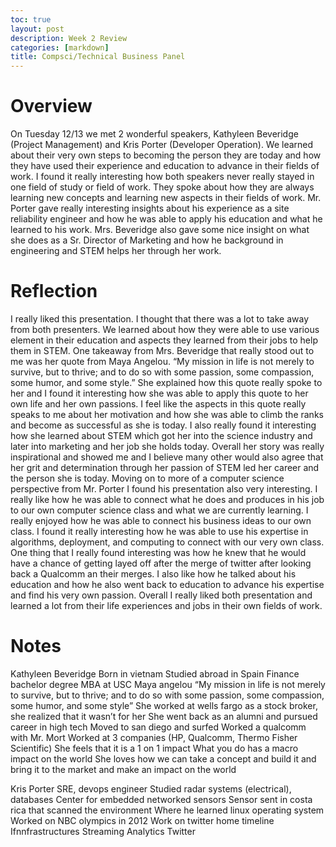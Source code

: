 ```yaml
---
toc: true
layout: post
description: Week 2 Review
categories: [markdown]
title: Compsci/Technical Business Panel
---
```


# Overview
On Tuesday 12/13 we met 2 wonderful speakers, Kathyleen Beveridge (Project Management) and Kris Porter (Developer Operation). We learned about their very own steps to becoming the person they are today and how they have used their experience and education to advance in their fields of work. I found it really interesting how both speakers never really stayed in one field of study or field of work. They spoke about how they are always learning new concepts and learning new aspects in their fields of work. Mr. Porter gave really interesting insights about his experience as a site reliability engineer and how he was able to apply his education and what he learned to his work. Mrs. Beveridge also gave some nice insight on what she does as a Sr. Director of Marketing and how he background in engineering and STEM helps her through her work.

# Reflection
I really liked this presentation. I thought that there was a lot to take away from both presenters. We learned about how they were able to use various element in their education and aspects they learned from their jobs to help them in STEM. One takeaway from Mrs. Beveridge that really stood out to me was her quote from Maya Angelou. “My mission in life is not merely to survive, but to thrive; and to do so with some passion, some compassion, some humor, and some style.” She explained how this quote really spoke to her and I found it interesting how she was able to apply this quote to her own life and her own passions. I feel like the aspects in this quote really speaks to me about her motivation and how she was able to climb the ranks and become as successful as she is today. I also really found it interesting how she learned about STEM which got her into the science industry and later into marketing and her job she holds today. Overall her story was really inspirational and showed me and I believe many other would also agree that her grit and determination through her passion of STEM led her career and the person she is today. Moving on to more of a computer science perspective from Mr. Porter I found his presentation also very interesting. I really like how he was able to connect what he does and produces in his job to our own computer science class and what we are currently learning. I really enjoyed how he was able to connect his business ideas to our own class. I found it really interesting how he was able to use his expertise in algorithms, deployment, and computing to connect with our very own class. One thing that I really found interesting was how he knew that he would have a chance of getting layed off after the merge of twitter after looking back a Qualcomm an their merges. I also like how he talked about his education and how he also went back to education to advance his expertise and find his very own passion. Overall I really liked both presentation and learned a lot from their life experiences and jobs in their own fields of work.

# Notes
Kathyleen Beveridge
Born in vietnam
Studied abroad in Spain
Finance bachelor degree
MBA at USC
Maya angelou “My mission in life is not merely to survive, but to thrive; and to do so with some passion, some compassion, some humor, and some style”
She worked at wells fargo as a stock broker, she realized that it wasn’t for her
She went back as an alumni and pursued career in high tech
Moved to san diego and surfed
Worked a qualcomm with Mr. Mort
Worked at 3 companies (HP, Qualcomm, Thermo Fisher Scientific)
She feels that it is a 1 on 1 impact
What you do has a macro impact on the world
She loves how we can take a concept and build it and bring it to the market and make an impact on the world

Kris Porter
SRE, devops engineer
Studied radar systems (electrical), databases
Center for embedded networked sensors
Sensor sent in costa rica that scanned the environment
	Where he learned linux operating system
Worked on NBC olympics in 2012
Work on twitter home timeline
Ifnnfrastructures
Streaming
Analytics
Twitter

